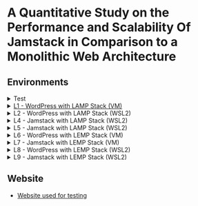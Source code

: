 # A Quantitative Study on the Performance and Scalability Of Jamstack in Comparison to a Monolithic Web Architecture
## Environments

<details id="test"><summary>Test</summary>

[<span id="test2">hi</span>](https://hello.ca)

</details>

<details><summary><a href="#L1">L1 - WordPress with LAMP Stack (VM)</a></summary>

  - Sitespeed.io
    - [Desktop](https://sam-whitley.github.io/thesis/sitespeed/desktop/L1/index.html)
    - [Mobile](https://sam-whitley.github.io/thesis/sitespeed/mobile/L1/index.html)
  - Grafana k6
    - [Smoke Test](https://sam-whitley.github.io/thesis/k6/loadTests/smoke/reports/L1)
    - [Average Load Test](https://sam-whitley.github.io/thesis/k6/loadTests/averageLoad/reports/L1)
    - [Stress Test](https://sam-whitley.github.io/thesis/k6/loadTests/stress/reports/L1)
    - [Spike Test](https://sam-whitley.github.io/thesis/k6/loadTests/spike/reports/L1)
</details>
<details><summary>L2 - WordPress with LAMP Stack (WSL2)</summary>

  - Sitespeed.io
    - [Desktop](https://sam-whitley.github.io/thesis/sitespeed/desktop/L2/index.html)
    - [Mobile](https://sam-whitley.github.io/thesis/sitespeed/mobile/L2/index.html)
  - Grafana k6
    - [Smoke Test](https://sam-whitley.github.io/thesis/k6/loadTests/smoke/reports/L2)
    - [Average Load Test](https://sam-whitley.github.io/thesis/k6/loadTests/averageLoad/reports/L2)
    - [Stress Test](https://sam-whitley.github.io/thesis/k6/loadTests/stress/reports/L2)
    - [Spike Test](https://sam-whitley.github.io/thesis/k6/loadTests/spike/reports/L2)
</details>
<details><summary>L4 - Jamstack with LAMP Stack (WSL2)</summary>

  - Sitespeed.io
    - [Desktop](https://sam-whitley.github.io/thesis/sitespeed/desktop/L4/index.html)
    - [Mobile](https://sam-whitley.github.io/thesis/sitespeed/mobile/L4/index.html)
  - Grafana k6
    - [Smoke Test](https://sam-whitley.github.io/thesis/k6/loadTests/smoke/reports/L4)
    - [Average Load Test](https://sam-whitley.github.io/thesis/k6/loadTests/averageLoad/reports/L4)
    - [Stress Test](https://sam-whitley.github.io/thesis/k6/loadTests/stress/reports/L4)
    - [Spike Test](https://sam-whitley.github.io/thesis/k6/loadTests/spike/reports/L4)
</details>
<details><summary>L5 - Jamstack with LAMP Stack (WSL2)</summary>
  
  - Sitespeed.io
    - [Desktop](https://sam-whitley.github.io/thesis/sitespeed/desktop/L5/index.html)
    - [Mobile](https://sam-whitley.github.io/thesis/sitespeed/mobile/L5/index.html)
  - Grafana k6
    - [Smoke Test](https://sam-whitley.github.io/thesis/k6/loadTests/smoke/reports/L5)
    - [Average Load Test](https://sam-whitley.github.io/thesis/k6/loadTests/averageLoad/reports/L5)
    - [Stress Test](https://sam-whitley.github.io/thesis/k6/loadTests/stress/reports/L5)
    - [Spike Test](https://sam-whitley.github.io/thesis/k6/loadTests/spike/reports/L5)
</details>
<details><summary>L6 - WordPress with LEMP Stack (VM)</summary>

  - Sitespeed.io
    - [Desktop](https://sam-whitley.github.io/thesis/sitespeed/desktop/L6/index.html)
    - [Mobile](https://sam-whitley.github.io/thesis/sitespeed/mobile/L6/index.html)
  - Grafana k6
    - [Smoke Test](https://sam-whitley.github.io/thesis/k6/loadTests/smoke/reports/L6)
    - [Average Load Test](https://sam-whitley.github.io/thesis/k6/loadTests/averageLoad/reports/L6)
    - [Stress Test](https://sam-whitley.github.io/thesis/k6/loadTests/stress/reports/L6)
    - [Spike Test](https://sam-whitley.github.io/thesis/k6/loadTests/spike/reports/L6)
</details>
<details><summary>L7 - Jamstack with LEMP Stack (VM)</summary>

  - Sitespeed.io
    - [Desktop](https://sam-whitley.github.io/thesis/sitespeed/desktop/L7/index.html)
    - [Mobile](https://sam-whitley.github.io/thesis/sitespeed/mobile/L7/index.html)
  - Grafana k6
    - [Smoke Test](https://sam-whitley.github.io/thesis/k6/loadTests/smoke/reports/L7)
    - [Average Load Test](https://sam-whitley.github.io/thesis/k6/loadTests/averageLoad/reports/L7)
    - [Stress Test](https://sam-whitley.github.io/thesis/k6/loadTests/stress/reports/L7)
    - [Spike Test](https://sam-whitley.github.io/thesis/k6/loadTests/spike/reports/L7)
</details>
<details><summary>L8 - WordPress with LEMP Stack (WSL2)</summary>

  - Sitespeed.io
    - [Desktop](https://sam-whitley.github.io/thesis/sitespeed/desktop/L8/index.html)
    - [Mobile](https://sam-whitley.github.io/thesis/sitespeed/mobile/L8/index.html)
  - Grafana k6
    - [Smoke Test](https://sam-whitley.github.io/thesis/k6/loadTests/smoke/reports/L8)
    - [Average Load Test](https://sam-whitley.github.io/thesis/k6/loadTests/averageLoad/reports/L8)
    - [Stress Test](https://sam-whitley.github.io/thesis/k6/loadTests/stress/reports/L8)
    - [Spike Test](https://sam-whitley.github.io/thesis/k6/loadTests/spike/reports/L8)
</details>
<details><summary>L9 - Jamstack with LEMP Stack (WSL2)</summary>

  - Sitespeed.io
    - [Desktop](https://sam-whitley.github.io/thesis/sitespeed/desktop/L9/index.html)
    - [Mobile](https://sam-whitley.github.io/thesis/sitespeed/mobile/L9/index.html)
  - Grafana k6
    - [Smoke Test](https://sam-whitley.github.io/thesis/k6/loadTests/smoke/reports/L9)
    - [Average Load Test](https://sam-whitley.github.io/thesis/k6/loadTests/averageLoad/reports/L9)
    - [Stress Test](https://sam-whitley.github.io/thesis/k6/loadTests/stress/reports/L9)
    - [Spike Test](https://sam-whitley.github.io/thesis/k6/loadTests/spike/reports/L9)
</details>

## Website
- [Website used for testing](https://sam-whitley.github.io/thesis/website/index.html)
